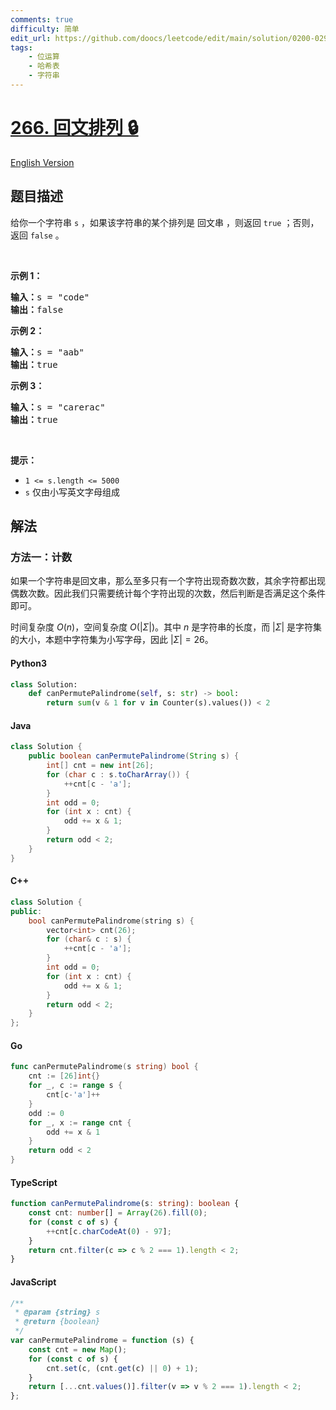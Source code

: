 ```yaml
---
comments: true
difficulty: 简单
edit_url: https://github.com/doocs/leetcode/edit/main/solution/0200-0299/0266.Palindrome%20Permutation/README.md
tags:
    - 位运算
    - 哈希表
    - 字符串
---
```


<!-- problem:start -->

# [266. 回文排列 🔒](https://leetcode.cn/problems/palindrome-permutation)

[English Version](/solution/0200-0299/0266.Palindrome%20Permutation/README_EN.md)

## 题目描述

<!-- description:start -->

<p>给你一个字符串 <code>s</code> ，如果该字符串的某个排列是 <span data-keyword="palindrome-string">回文串</span> ，则返回 <code>true</code> ；否则，返回<em> </em><code>false</code><em> </em>。</p>

<p>&nbsp;</p>

<p><strong class="example">示例 1：</strong></p>

<pre>
<strong>输入：</strong>s = "code"
<strong>输出：</strong>false
</pre>

<p><strong class="example">示例 2：</strong></p>

<pre>
<strong>输入：</strong>s = "aab"
<strong>输出：</strong>true
</pre>

<p><strong class="example">示例 3：</strong></p>

<pre>
<strong>输入：</strong>s = "carerac"
<strong>输出：</strong>true
</pre>

<p>&nbsp;</p>

<p><strong>提示：</strong></p>

<ul>
	<li><code>1 &lt;= s.length &lt;= 5000</code></li>
	<li><code>s</code> 仅由小写英文字母组成</li>
</ul>

<!-- description:end -->

## 解法

<!-- solution:start -->

### 方法一：计数

如果一个字符串是回文串，那么至多只有一个字符出现奇数次数，其余字符都出现偶数次数。因此我们只需要统计每个字符出现的次数，然后判断是否满足这个条件即可。

时间复杂度 $O(n)$，空间复杂度 $O(|\Sigma|)$。其中 $n$ 是字符串的长度，而 $|\Sigma|$ 是字符集的大小，本题中字符集为小写字母，因此 $|\Sigma|=26$。

<!-- tabs:start -->

#### Python3

```python
class Solution:
    def canPermutePalindrome(self, s: str) -> bool:
        return sum(v & 1 for v in Counter(s).values()) < 2
```

#### Java

```java
class Solution {
    public boolean canPermutePalindrome(String s) {
        int[] cnt = new int[26];
        for (char c : s.toCharArray()) {
            ++cnt[c - 'a'];
        }
        int odd = 0;
        for (int x : cnt) {
            odd += x & 1;
        }
        return odd < 2;
    }
}
```

#### C++

```cpp
class Solution {
public:
    bool canPermutePalindrome(string s) {
        vector<int> cnt(26);
        for (char& c : s) {
            ++cnt[c - 'a'];
        }
        int odd = 0;
        for (int x : cnt) {
            odd += x & 1;
        }
        return odd < 2;
    }
};
```

#### Go

```go
func canPermutePalindrome(s string) bool {
	cnt := [26]int{}
	for _, c := range s {
		cnt[c-'a']++
	}
	odd := 0
	for _, x := range cnt {
		odd += x & 1
	}
	return odd < 2
}
```

#### TypeScript

```ts
function canPermutePalindrome(s: string): boolean {
    const cnt: number[] = Array(26).fill(0);
    for (const c of s) {
        ++cnt[c.charCodeAt(0) - 97];
    }
    return cnt.filter(c => c % 2 === 1).length < 2;
}
```

#### JavaScript

```js
/**
 * @param {string} s
 * @return {boolean}
 */
var canPermutePalindrome = function (s) {
    const cnt = new Map();
    for (const c of s) {
        cnt.set(c, (cnt.get(c) || 0) + 1);
    }
    return [...cnt.values()].filter(v => v % 2 === 1).length < 2;
};
```

<!-- tabs:end -->

<!-- solution:end -->

<!-- problem:end -->
